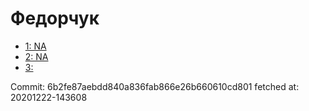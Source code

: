 # Федорчук
- [1: NA](1.md)
- [2: NA](2.md)
- [3: ](3.md)

Commit: 6b2fe87aebdd840a836fab866e26b660610cd801
 fetched at: 20201222-143608
